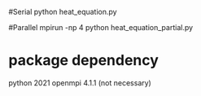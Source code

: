 #Serial
python heat_equation.py

#Parallel
mpirun -np 4 python heat_equation_partial.py

# package dependency
python 2021
openmpi 4.1.1 (not necessary)
